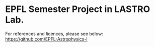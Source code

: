 # EPFL Semester Project in LASTRO Lab.

For references and licences, please see below:\
https://github.com/EPFL-Astrophysics-I

